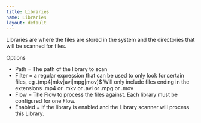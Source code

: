 ```yaml
---
title: Libraries
name: Libraries
layout: default
---
```


Libraries are where the files are stored in the system and the directories that will be scanned for files.

Options 
* Path = The path of the library to scan
* Filter = a regular expression that can be used to only look for certain files, 
  eg \.(mp4|mkv|avi|mpg|mov)$ 
  Will only include files ending in the extensions .mp4 or .mkv or .avi or .mpg or .mov
* Flow = The Flow to process the files against.  Each library must be configured for one Flow.
* Enabled = If the library is enabled and the Library scanner will process this Library.
